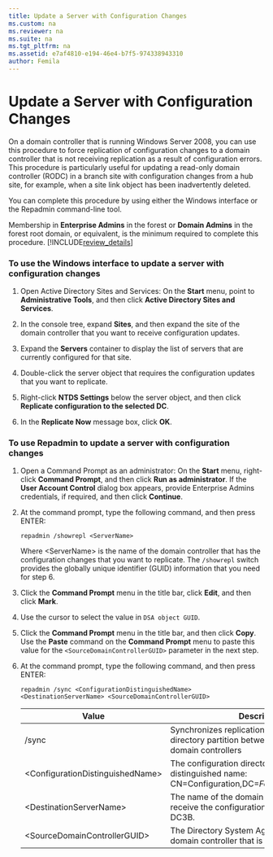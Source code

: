 ```yaml
---
title: Update a Server with Configuration Changes
ms.custom: na
ms.reviewer: na
ms.suite: na
ms.tgt_pltfrm: na
ms.assetid: e7af4810-e194-46e4-b7f5-974338943310
author: Femila
---
```

# Update a Server with Configuration Changes
  On a domain controller that is running Windows Server 2008, you can use this procedure to force replication of configuration changes to a domain controller that is not receiving replication as a result of configuration errors. This procedure is particularly useful for updating a read\-only domain controller \(RODC\) in a branch site with configuration changes from a hub site, for example, when a site link object has been inadvertently deleted.  
  
 You can complete this procedure by using either the Windows interface or the Repadmin command\-line tool.  
  
 Membership in **Enterprise Admins** in the forest or **Domain Admins** in the forest root domain, or equivalent, is the minimum required to complete this procedure. [!INCLUDE[review_details](../Token/review_details_md.md)]  
  
### To use the Windows interface to update a server with configuration changes  
  
1.  Open Active Directory Sites and Services: On the **Start** menu, point to **Administrative Tools**, and then click **Active Directory Sites and Services**.  
  
2.  In the console tree, expand **Sites**, and then expand the site of the domain controller that you want to receive configuration updates.  
  
3.  Expand the **Servers** container to display the list of servers that are currently configured for that site.  
  
4.  Double\-click the server object that requires the configuration updates that you want to replicate.  
  
5.  Right\-click **NTDS Settings** below the server object, and then click **Replicate configuration to the selected DC**.  
  
6.  In the **Replicate Now** message box, click **OK**.  
  
### To use Repadmin to update a server with configuration changes  
  
1.  Open a Command Prompt as an administrator: On the **Start** menu, right\-click **Command Prompt**, and then click **Run as administrator**. If the **User Account Control** dialog box appears, provide Enterprise Admins credentials, if required, and then click **Continue**.  
  
2.  At the command prompt, type the following command, and then press ENTER:  
  
     `repadmin /showrepl <ServerName>`  
  
     Where \<ServerName\> is the name of the domain controller that has the configuration changes that you want to replicate. The `/showrepl` switch provides the globally unique identifier \(GUID\) information that you need for step 6.  
  
3.  Click the **Command Prompt** menu in the title bar, click **Edit**, and then click **Mark**.  
  
4.  Use the cursor to select the value in `DSA object GUID`.  
  
5.  Click the **Command Prompt** menu in the title bar, and then click **Copy**. Use the **Paste** command on the **Command Prompt** menu to paste this value for the `<SourceDomainControllerGUID>` parameter in the next step.  
  
6.  At the command prompt, type the following command, and then press ENTER:  
  
     `repadmin /sync <ConfigurationDistinguishedName> <DestinationServerName> <SourceDomainControllerGUID>`  
  
    |Value|Description|  
    |-----------|-----------------|  
    |\/sync|Synchronizes replication of the specified directory partition between the specified domain controllers|  
    |\<ConfigurationDistinguishedName\>|The configuration directory partition distinguished name: CN\=Configuration,DC\=*ForestRootDomainName*|  
    |\<DestinationServerName\>|The name of the domain controller that is to receive the configuration updates, for example, DC3B.|  
    |\<SourceDomainControllerGUID\>|The Directory System Agent \(DSA\) GUID of the domain controller that is forcing replication.|  
  
  